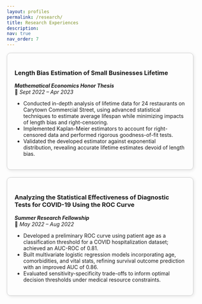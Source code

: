 ```yaml
---
layout: profiles
permalink: /research/
title: Research Experiences
description:
nav: true
nav_order: 7
---
```


<div style="border: 1px solid #ccc; border-radius: 10px; padding: 20px; margin-bottom: 20px; box-shadow: 2px 2px 8px rgba(0,0,0,0.1);">

### **Length Bias Estimation of Small Businesses Lifetime**

**_Mathematical Economics Honor Thesis_**  
📅 _Sept 2022 – Apr 2023_

- Conducted in-depth analysis of lifetime data for 24 restaurants on Carytown Commercial Street, using advanced statistical techniques to estimate average lifespan while minimizing impacts of length bias and right-censoring.
- Implemented Kaplan-Meier estimators to account for right-censored data and performed rigorous goodness-of-fit tests.
- Validated the developed estimator against exponential distribution, revealing accurate lifetime estimates devoid of length bias.

</div>

<div style="border: 1px solid #ccc; border-radius: 10px; padding: 20px; margin-bottom: 20px; box-shadow: 2px 2px 8px rgba(0,0,0,0.1);">

### **Analyzing the Statistical Effectiveness of Diagnostic Tests for COVID-19 Using the ROC Curve**

**_Summer Research Fellowship_**  
📅 _May 2022 – Aug 2022_

- Developed a preliminary ROC curve using patient age as a classification threshold for a COVID hospitalization dataset; achieved an AUC-ROC of 0.81.
- Built multivariate logistic regression models incorporating age, comorbidities, and vital stats, refining survival outcome prediction with an improved AUC of 0.86.
- Evaluated sensitivity-specificity trade-offs to inform optimal decision thresholds under medical resource constraints.

</div>
